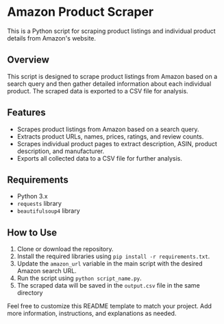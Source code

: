 # Amazon Product Scraper

This is a Python script for scraping product listings and individual product details from Amazon's website.

## Overview

This script is designed to scrape product listings from Amazon based on a search query and then gather detailed information about each individual product. The scraped data is exported to a CSV file for analysis.

## Features

- Scrapes product listings from Amazon based on a search query.
- Extracts product URLs, names, prices, ratings, and review counts.
- Scrapes individual product pages to extract description, ASIN, product description, and manufacturer.
- Exports all collected data to a CSV file for further analysis.

## Requirements

- Python 3.x
- `requests` library
- `beautifulsoup4` library

## How to Use

1. Clone or download the repository.
2. Install the required libraries using `pip install -r requirements.txt`.
3. Update the `amazon_url` variable in the main script with the desired Amazon search URL.
4. Run the script using `python script_name.py`.
5. The scraped data will be saved in the `output.csv` file in the same directory

Feel free to customize this README template to match your project. Add more information, instructions, and explanations as needed.
